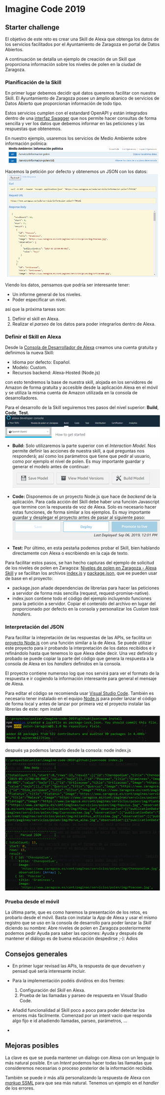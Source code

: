 ﻿# Imagine Code 2019
## Starter challenge

El objetivo de este reto es crear una Skill de Alexa que obtenga los datos de los servicios 
facilitados por el Ayuntamiento de Zaragoza en portal de Datos Abiertos.

A continuación se detalla un ejemplo de creación de un Skill que proporciona información 
sobre los niveles de polen en la ciudad de Zaragoza. 

### Planificación de la Skill
En primer lugar debemos decidir qué datos queremos facilitar con nuestra Skill. El Ayuntamiento 
de Zaragoza posee un ámplio abanico de servicios de Datos Abierto que proporcionan información 
de todo tipo.

Estos servicios cumplen con el estandard OpenAPI y están integrados dentro de una 
[interfaz Swagger](https://www.zaragoza.es/docs-api_sede/#/) que nos permite hacer consultas de forma sencilla y ver los datos que 
debemos informar en las peticiones y las respuestas que obtenemos.

En nuestro ejemplo, usaremos los servicios de Medio Ambiente sobre información polínica:
![Medio Ambiente - Información polínica](assets/polen-services.png)

Hacemos la petición por defecto y obtenemos un JSON con los datos:
![Medio Ambiente - Información polínica](assets/polen-services-2.png)

Viendo los datos, pensamos que podría ser interesante tener:
* Un informe general de los niveles.
* Poder especificar un nivel.
  
así que la próxima tareas son:
1. Definir el skill en Alexa.
2. Realizar el _parseo_ de los datos para poder integrarlos dentro de Alexa.

### Definir el Skill en Alexa
Desde la [Consola de Desarrollador de Alexa](https://developer.amazon.com/alexa/console/ask) creamos una 
cuenta gratuita y definimos la nueva Skill:
* Idioma por defecto: Español.
* Modelo: Custom.
* Recursos backend: Alexa-Hosted (Node.js)
  
con esto tendremos la base de nuestra skill, alojada en los servidores de Amazon de 
forma gratuita y accesible desde la aplicación Alexa en el móvil y se utiliza la misma 
cuenta de Amazon utilizada en la consola de desarrolladores.

Para el desarrollo de la Skill seguiremos tres pasos del nivel superior: **Build**, **Code**, 
**Test**.
![Menú de desarrollador](assets/developer-menu.png)
* **Build:** Solo utilizaremos la parte superior con el *Interaction Model*. Nos permite 
  definir las acciones de nuestra skill, a qué preguntas nos responderá; así como los 
  parámetros que tiene que pedir al usuario, como por ejemplo el nivel de polen. Es 
  muy importante guardar y generar el modelo antes de continuar:
![Menú build](assets/build.png)

* **Code:** Disponemos de un proyecto Node.js que hace de _backend_ de la aplicación. Para 
  cada acción del Skill debe haber una función Javascript que termine con la respuesta 
  de voz de Alexa. Solo es necesario hacer estas funciones, de forma similar a los ejemplos. 
  Es muy importante guardar y desplegar el proyecto antes de pasar al siguiente paso:
![Menú code](assets/code.png)  

* **Test:** Por último, en esta pestaña podemos probar el Skill, bien hablando directamente 
  con Alexa o escribiendo en la caja de texto.

Para facilitar estos pasos, se han hecho capturas del ejemplo de solicitud de los niveles 
de polen en Zaragoza: [Niveles de polen en Zaragoza - Alexa Skill](./skill/config) y se facilitan 
los archivos [index.js](./skill/code/index.js) y [package.json](./skill/code/package.json), que ee pueden usar de base en el proyecto:

* package.json añade dependencias de librerías para hacer las peticiones a servidor 
  de forma más sencilla (request, request-promise-native).
* index.json contiene todo el código del ejemplo incluyendo funciones para la petición 
  a servidor. Copiar el contenido del archivo en lugar del proporcionado por defecto 
  en la consola y personalizar los _Custom task handlers_.
  

### Interpretación del JSON
Para facilitar la intepretación de las respuestas de las APIs, se facilita un [proyecto 
Node.js](./json) con una función similar a la de Alexa. Se puede utilizar este proyecto para 
ir probando la interpretación de los datos recibidos e ir refinándolo hasta que tenemos 
lo que Alexa debe decir. Una vez definido y probado se puede copiar la parte del código que genera la respuesta 
a la consola de Alexa en los _handlers_ definidos en la consola.

El proyecto contiene numeroso log que nos servirá para ver el formato de la respuesta 
e ir cogiendo la información interesante para general el mensaje de Alexa.

Para editar el código se recomienda usar [Visual Studio Code](https://code.visualstudio.com/). También es necesario 
tener instalado en el equipo [Node.js](https://nodejs.org/es/) para poder lanzar el 
código de forma local y antes de lanzar por primera vez el proyecto instalar las librerías 
de este:
    npm install

![](assets/json-npm-install.png)
 
después ya podemos lanzarlo desde la consola:
    node index.js

![](assets/json-node.png)


### Prueba desde el móvil
La última parte, que es como haremos la presentación de los retos, es probarlo desde 
el móvil. Basta con instalar la _App_ de Alexa y usar el mismo registro que se uso en 
la consola de desarrollo para poder lanzar la _Skill_ diciendo su nombre:
    Abre niveles de polen en Zaragoza
posteriormente podemos pedir Ayuda para saber las opciones:
    Ayuda
y después de mantener el diálogo es de buena educación despedirse ;-):
    Adios


## Consejos generales
* En primer lugar revisad las APIs, la respuesta de que devuelven y pensad qué sería 
  interesante incluir.
* Para la implementación podéis dividiros en dos frentes:
  
    1. Configuración del _Skill_ en Alexa.
    2. Prueba de las llamadas y parseo de respuesta en Visual Studio Code.

* Añadid funcionalidad al Skill poco a poco para poder detectar los errores más fácilmente. 
  Comenzad por un intent vacío que responda algo fijo e id añadiendo llamadas, parseo, 
  parámetros, ...
* 

## Mejoras posibles

La clave es que se pueda mantener un dialogo con Alexa con un lenguaje lo más natural 
posible. En un _Intent_ podemos hacer todas las llamadas que consideremos necesarias 
o proceso posterior de la información recibida.

También se puede ir más allá personalizando la respuesta de Alexa con [_markup_ SSML](https://developer.amazon.com/docs/custom-skills/speech-synthesis-markup-language-ssml-reference.html) 
para que sea más natural. Tenemos un ejemplo en el _handler_ de los errores.